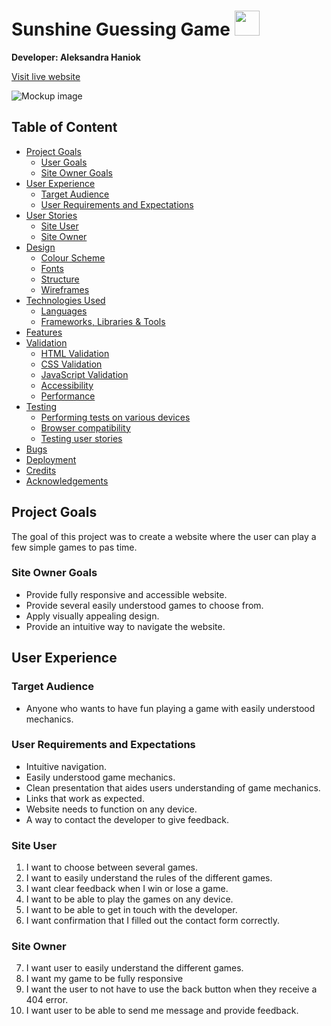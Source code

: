 # Sunshine Guessing Game <img src="assets\images\correct-answer-full-sun.png" style="width: 40px;height:40px;">

**Developer: Aleksandra Haniok**

[Visit live website](https://aleksandracodes.github.io/CI_PP2_SunshineGuessing/)

![Mockup image](docs/ami-responsivedesign-sunshineguessing.PNG)

## Table of Content
  - [Project Goals](#project-goals)
    - [User Goals](#user-goals)
    - [Site Owner Goals](#site-owner-goals)
  - [User Experience](#user-experience)
    - [Target Audience](#target-audience)
    - [User Requirements and Expectations](#user-requirements-and-expectations)
  - [User Stories](#user-stories)
    - [Site User](#site-user)
    - [Site Owner](#site-owner)
  - [Design](#design)
    - [Colour Scheme](#colour-scheme)
    - [Fonts](#fonts)
    - [Structure](#structure)
    - [Wireframes](#wireframes)
  - [Technologies Used](#technologies-used)
    - [Languages](#languages)
    - [Frameworks, Libraries & Tools](#frameworks-libraries--tools)
  - [Features](#features)
  - [Validation](#validation)
    - [HTML Validation](#html-validation)
    - [CSS Validation](#css-validation)
    - [JavaScript Validation](#javascript-validation)
    - [Accessibility](#accessibility)
    - [Performance](#performance)
  - [Testing](#testing)
    - [Performing tests on various devices](#performing-tests-on-various-devices)
    - [Browser compatibility](#browser-compatibility)
    - [Testing user stories](#testing-user-stories)
  - [Bugs](#bugs)
  - [Deployment](#deployment)
  - [Credits](#credits)
  - [Acknowledgements](#acknowledgements)

## Project Goals

The goal of this project was to create a website where the user can play a few simple games to pas time.

### Site Owner Goals

- Provide fully responsive and accessible website.
- Provide several easily understood games to choose from.
- Apply visually appealing design.
- Provide an intuitive way to navigate the website.

## User Experience

### Target Audience

- Anyone who wants to have fun playing a game with easily understood mechanics.

### User Requirements and Expectations

- Intuitive navigation.
- Easily understood game mechanics.
- Clean presentation that aides users understanding of game mechanics.
- Links that work as expected.
- Website needs to function on any device.
- A way to contact the developer to give feedback.

### Site User

1. I want to choose between several games.
2. I want to easily understand the rules of the different games.
3. I want clear feedback when I win or lose a game.
4. I want to be able to play the games on any device.
5. I want to be able to get in touch with the developer.
6. I want confirmation that I filled out the contact form correctly.

### Site Owner

7. I want user to easily understand the different games.
8. I want my game to be fully responsive
9. I want the user to not have to use the back button when they receive a 404 error.
11. I want user to be able to send me message and provide feedback.